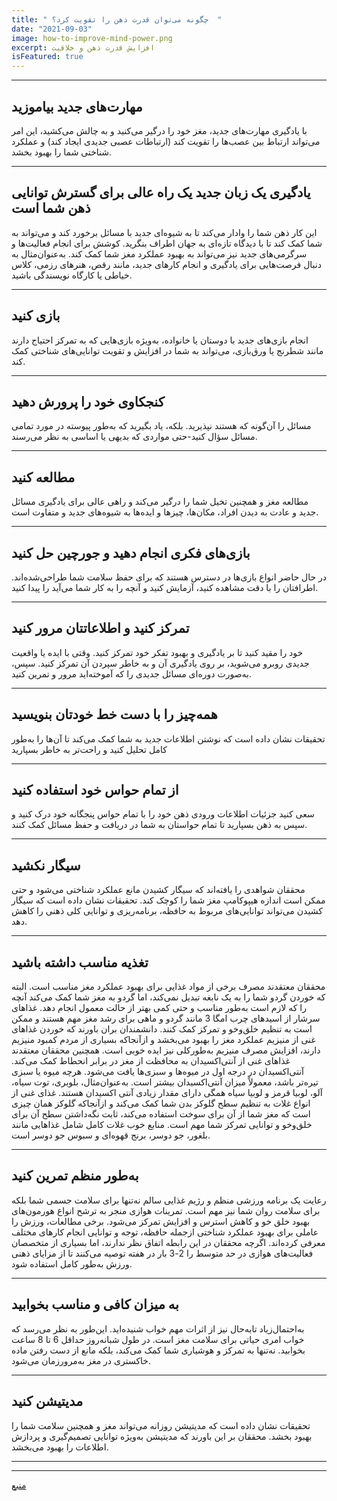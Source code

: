 ```yaml
---
title: " چگونه می‌توان قدرت ذهن را تقویت کرد؟  "
date: "2021-09-03"
image: how-to-improve-mind-power.png
excerpt: افزایش قدرت ذهن و خلاقیت
isFeatured: true
---
```


---

## مهارت‌های جدید بیاموزید

با یادگیری مهارت‌های جدید، مغز خود را درگیر می‌کنید و به چالش می‌کشید، این امر می‌تواند ارتباط بین عصب‌ها را تقویت کند (ارتباطات عصبی جدیدی ایجاد کند) و عملکرد شناختی شما را بهبود بخشد.

---

## یادگیری یک زبان جدید یک راه عالی برای گسترش توانایی ذهن شما است

این کار ذهن شما را وادار می‌کند تا به شیوه‌ای جدید با مسائل برخورد کند و می‌تواند به شما کمک کند تا با دیدگاه تازه‌ای به جهان اطراف بنگرید. کوشش برای انجام فعالیت‌ها و سرگرمی‌های جدید نیز می‌تواند به بهبود عملکرد مغز شما کمک کند. به‌عنوان‌مثال به دنبال فرصت‌هایی برای یادگیری و انجام کارهای جدید، مانند رقص، هنرهای رزمی، کلاس خیاطی یا کارگاه نویسندگی باشید.

---

## بازی کنید

انجام بازی‌های جدید با دوستان یا خانواده، به‌ویژه بازی‌هایی که به تمرکز احتیاج دارند مانند شطرنج یا ورق‌بازی، می‌تواند به شما در افزایش و تقویت توانایی‌های شناختی کمک کند.

---

## کنجکاوی خود را پرورش دهید

مسائل را آن‌گونه که هستند نپذیرید. بلکه، یاد بگیرید که به‌طور پیوسته در مورد تمامی مسائل سؤال کنید-حتی مواردی که بدیهی یا اساسی به نظر می‌رسند.

---

## مطالعه کنید

مطالعه مغز و همچنین تخیل شما را درگیر می‌کند و راهی عالی برای یادگیری مسائل جدید و عادت به دیدن افراد، مکان‌ها، چیزها و ایده‌ها به شیوه‌های جدید و متفاوت است.

---

## بازی‌های فکری انجام دهید و جورچین حل کنید

در حال حاضر انواع بازی‌ها در دسترس هستند که برای حفظ سلامت شما طراحی‌شده‌اند. اطرافتان را با دقت مشاهده کنید، آزمایش کنید و آنچه را به کار شما می‌آید را پیدا کنید.

---

## تمرکز کنید و اطلاعاتتان مرور کنید

خود را مقید کنید تا بر یادگیری و بهبود تفکر خود تمرکز کنید. وقتی با ایده یا واقعیت جدیدی روبرو می‌شوید، بر روی یادگیری آن و به خاطر سپردن آن تمرکز کنید. سپس، به‌صورت دوره‌ای مسائل جدیدی را که آموخته‌اید مرور و تمرین کنید.

---

## همه‌چیز را با دست خط خودتان بنویسید

تحقیقات نشان داده است که نوشتن اطلاعات جدید به شما کمک می‌کند تا آن‌ها را به‌طور کامل تحلیل کنید و راحت‌تر به خاطر بسپارید

---

## از تمام حواس خود استفاده کنید

سعی کنید جزئیات اطلاعات ورودی ذهن خود را با تمام حواس پنجگانه خود درک کنید و سپس به ذهن بسپارید تا تمام حواستان به شما در دریافت و حفظ مسائل کمک کنند.

---

## سیگار نکشید

محققان شواهدی را یافته‌اند که سیگار کشیدن مانع عملکرد شناختی می‌شود و حتی ممکن است اندازه هیپوکامپ مغز شما را کوچک کند. تحقیقات نشان داده است که سیگار کشیدن می‌تواند توانایی‌های مربوط به حافظه، برنامه‌ریزی و توانایی کلی ذهنی را کاهش دهد.

---

## تغذیه مناسب داشته باشید

محققان معتقدند مصرف برخی از مواد غذایی برای بهبود عملکرد مغز مناسب است. البته که خوردن گردو شما را به یک نابغه تبدیل نمی‌کند، اما گردو به مغز شما کمک می‌کند آنچه را که لازم است به‌طور مناسب و حتی کمی بهتر از حالت معمول انجام دهد. غذاهای سرشار از اسیدهای چرب امگا 3 مانند گردو و ماهی برای رشد مغز مهم هستند و ممکن است به تنظیم خلق‌وخو و تمرکز کمک کنند. دانشمندان بران باورند که خوردن غذاهای غنی از منیزیم عملکرد مغز را بهبود می‌بخشد و ازآنجاکه بسیاری از مردم کمبود منیزیم دارند، افزایش مصرف منیزیم به‌طورکلی نیز ایده خوبی است. همچنین محققان معتقدند غذاهای غنی از آنتی‌اکسیدان به محافظت از مغز در برابر انحطاط کمک می‌کند. آنتی‌اکسیدان در درجه اول در میوه‌ها و سبزی‌ها یافت می‌شود. هرچه میوه یا سبزی تیره‌تر باشد، معمولاً میزان آنتی‌اکسیدان بیشتر است. به‌عنوان‌مثال، بلوبری، توت سیاه، آلو، لوبیا قرمز و لوبیا سیاه همگی دارای مقدار زیادی آنتی اکسیدان هستند. غذای غنی از انواع غلات به تنظیم سطح گلوکز بدن شما کمک می‌کند و ازآنجاکه گلوکز همان چیزی است که مغز شما از آن برای سوخت استفاده می‌کند، ثابت نگه‌داشتن سطح آن برای خلق‌وخو و توانایی تمرکز شما مهم است. منابع خوب غلات کامل شامل غذاهایی مانند بلغور، جو دوسر، برنج قهوه‌ای و سبوس جو دوسر است.

---

## به‌طور منظم تمرین کنید

رعایت یک برنامه ورزشی منظم و رژیم غذایی سالم نه‌تنها برای سلامت جسمی شما بلکه برای سلامت روان شما نیز مهم است. تمرینات هوازی منجر به ترشح انواع هورمون‌های بهبود خلق خو و کاهش استرس و افزایش تمرکز می‌شود. برخی مطالعات، ورزش را عاملی برای بهبود عملکرد شناختی ازجمله حافظه، توجه و توانایی انجام کارهای مختلف معرفی کرده‌اند. اگرچه محققان در این رابطه اتفاق نظر ندارند، اما بسیاری از متخصصان فعالیت‌های هوازی در حد متوسط را 2-3 بار در هفته توصیه می‌کنند تا از مزایای ذهنی ورزش به‌طور کامل استفاده شود.

---

## به میزان کافی و مناسب بخوابید

به‌احتمال‌زیاد تابه‌حال نیز از اثرات مهم خواب شنیده‌اید. این‌طور به نظر می‌رسد که خواب امری حیاتی برای سلامت مغز است. در طول شبانه‌روز حداقل 6 تا 8 ساعت بخوابید. نه‌تنها به تمرکز و هوشیاری شما کمک می‌کند، بلکه مانع از دست رفتن ماده خاکستری در مغز به‌مرورزمان می‌شود.

---

## مدیتیشن کنید

تحقیقات نشان داده است که مدیتیشن روزانه می‌تواند مغز و همچنین سلامت شما را بهبود بخشد. محققان بر این باورند که مدیتیشن به‌ویژه توانایی تصمیم‌گیری و پردازش اطلاعات را بهبود می‌بخشد.

---

---

[منبع](https://www.wikihow.com/Improve-Your-Memory)
